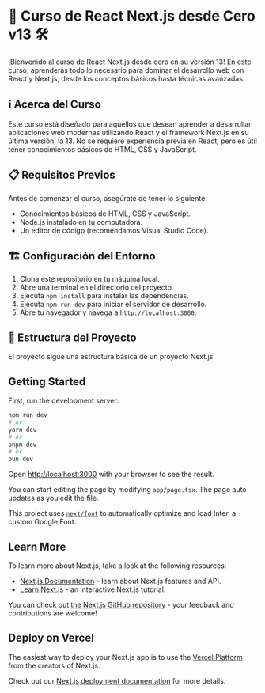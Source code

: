 # 🚀 Curso de React Next.js desde Cero v13 🛠️

¡Bienvenido al curso de React Next.js desde cero en su versión 13! En este curso, aprenderás todo lo necesario para dominar el desarrollo web con React y Next.js, desde los conceptos básicos hasta técnicas avanzadas.

## ℹ️ Acerca del Curso

Este curso está diseñado para aquellos que desean aprender a desarrollar aplicaciones web modernas utilizando React y el framework Next.js en su última versión, la 13. No se requiere experiencia previa en React, pero es útil tener conocimientos básicos de HTML, CSS y JavaScript.

## 📋 Requisitos Previos

Antes de comenzar el curso, asegúrate de tener lo siguiente:
- Conocimientos básicos de HTML, CSS y JavaScript.
- Node.js instalado en tu computadora.
- Un editor de código (recomendamos Visual Studio Code).

## 🏗️ Configuración del Entorno

1. Clona este repositorio en tu máquina local.
2. Abre una terminal en el directorio del proyecto.
3. Ejecuta `npm install` para instalar las dependencias.
4. Ejecuta `npm run dev` para iniciar el servidor de desarrollo.
5. Abre tu navegador y navega a `http://localhost:3000`.

## 📂 Estructura del Proyecto

El proyecto sigue una estructura básica de un proyecto Next.js:

## Getting Started

First, run the development server:

```bash
npm run dev
# or
yarn dev
# or
pnpm dev
# or
bun dev
```

Open [http://localhost:3000](http://localhost:3000) with your browser to see the result.

You can start editing the page by modifying `app/page.tsx`. The page auto-updates as you edit the file.

This project uses [`next/font`](https://nextjs.org/docs/basic-features/font-optimization) to automatically optimize and load Inter, a custom Google Font.

## Learn More

To learn more about Next.js, take a look at the following resources:

- [Next.js Documentation](https://nextjs.org/docs) - learn about Next.js features and API.
- [Learn Next.js](https://nextjs.org/learn) - an interactive Next.js tutorial.

You can check out [the Next.js GitHub repository](https://github.com/vercel/next.js/) - your feedback and contributions are welcome!

## Deploy on Vercel

The easiest way to deploy your Next.js app is to use the [Vercel Platform](https://vercel.com/new?utm_medium=default-template&filter=next.js&utm_source=create-next-app&utm_campaign=create-next-app-readme) from the creators of Next.js.

Check out our [Next.js deployment documentation](https://nextjs.org/docs/deployment) for more details.

